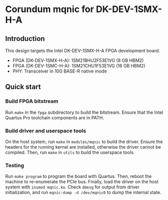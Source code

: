 # Corundum mqnic for DK-DEV-1SMX-H-A

## Introduction

This design targets the Intel DK-DEV-1SMX-H-A FPGA development board.

* FPGA (DK-DEV-1SMX-H-A): 1SM21BHU2F53E1VG (8 GB HBM2)
* FPGA (DK-DEV-1SMC-H-A): 1SM21CHU1F53E1VG (16 GB HBM2)
* PHY: Transceiver in 10G BASE-R native mode

## Quick start

### Build FPGA bitstream

Run `make` in the `fpga` subdirectory to build the bitstream.  Ensure that the Intel Quartus Pro toolchain components are in PATH.

### Build driver and userspace tools

On the host system, run `make` in `modules/mqnic` to build the driver.  Ensure the headers for the running kernel are installed, otherwise the driver cannot be compiled.  Then, run `make` in `utils` to build the userspace tools.

### Testing

Run `make program` to program the board with Quartus.  Then, reboot the machine to re-enumerate the PCIe bus.  Finally, load the driver on the host system with `insmod mqnic.ko`.  Check `dmesg` for output from driver initialization, and run `mqnic-dump -d /dev/mqnic0` to dump the internal state.
